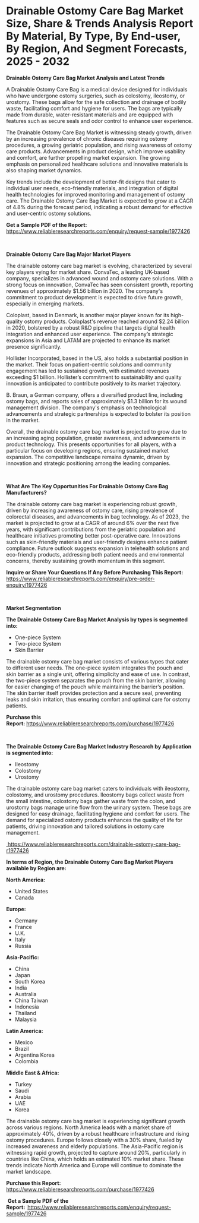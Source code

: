 <p><h1>Drainable Ostomy Care Bag Market Size, Share & Trends Analysis Report By Material, By Type, By End-user, By Region, And Segment Forecasts, 2025 - 2032</h1></p><p><strong>Drainable Ostomy Care Bag Market Analysis and Latest Trends</strong></p>
<p><p>A Drainable Ostomy Care Bag is a medical device designed for individuals who have undergone ostomy surgeries, such as colostomy, ileostomy, or urostomy. These bags allow for the safe collection and drainage of bodily waste, facilitating comfort and hygiene for users. The bags are typically made from durable, water-resistant materials and are equipped with features such as secure seals and odor control to enhance user experience.</p><p>The Drainable Ostomy Care Bag Market is witnessing steady growth, driven by an increasing prevalence of chronic diseases requiring ostomy procedures, a growing geriatric population, and rising awareness of ostomy care products. Advancements in product design, which improve usability and comfort, are further propelling market expansion. The growing emphasis on personalized healthcare solutions and innovative materials is also shaping market dynamics. </p><p>Key trends include the development of better-fit designs that cater to individual user needs, eco-friendly materials, and integration of digital health technologies for improved monitoring and management of ostomy care. The Drainable Ostomy Care Bag Market is expected to grow at a CAGR of 4.8% during the forecast period, indicating a robust demand for effective and user-centric ostomy solutions.</p></p>
<p><strong>Get a Sample PDF of the Report:&nbsp;</strong> <a href="https://www.reliableresearchreports.com/enquiry/request-sample/1977426?utm_campaign=2287&utm_medium=2&utm_source=Github&utm_content=ia&utm_term=16042025&utm_id=drainable-ostomy-care-bag">https://www.reliableresearchreports.com/enquiry/request-sample/1977426</a></p>
<p>&nbsp;</p>
<p><strong>Drainable Ostomy Care Bag Major Market Players</strong></p>
<p><p>The drainable ostomy care bag market is evolving, characterized by several key players vying for market share. ConvaTec, a leading UK-based company, specializes in advanced wound and ostomy care solutions. With a strong focus on innovation, ConvaTec has seen consistent growth, reporting revenues of approximately $1.56 billion in 2020. The company's commitment to product development is expected to drive future growth, especially in emerging markets.</p><p>Coloplast, based in Denmark, is another major player known for its high-quality ostomy products. Coloplast's revenue reached around $2.24 billion in 2020, bolstered by a robust R&D pipeline that targets digital health integration and enhanced user experience. The company’s strategic expansions in Asia and LATAM are projected to enhance its market presence significantly.</p><p>Hollister Incorporated, based in the US, also holds a substantial position in the market. Their focus on patient-centric solutions and community engagement has led to sustained growth, with estimated revenues exceeding $1 billion. Hollister’s commitment to sustainability and quality innovation is anticipated to contribute positively to its market trajectory.</p><p>B. Braun, a German company, offers a diversified product line, including ostomy bags, and reports sales of approximately $1.3 billion for its wound management division. The company's emphasis on technological advancements and strategic partnerships is expected to bolster its position in the market.</p><p>Overall, the drainable ostomy care bag market is projected to grow due to an increasing aging population, greater awareness, and advancements in product technology. This presents opportunities for all players, with a particular focus on developing regions, ensuring sustained market expansion. The competitive landscape remains dynamic, driven by innovation and strategic positioning among the leading companies.</p></p>
<p>&nbsp;</p>
<p><strong>What Are The Key Opportunities For Drainable Ostomy Care Bag Manufacturers?</strong></p>
<p><p>The drainable ostomy care bag market is experiencing robust growth, driven by increasing awareness of ostomy care, rising prevalence of colorectal diseases, and advancements in bag technology. As of 2023, the market is projected to grow at a CAGR of around 6% over the next five years, with significant contributions from the geriatric population and healthcare initiatives promoting better post-operative care. Innovations such as skin-friendly materials and user-friendly designs enhance patient compliance. Future outlook suggests expansion in telehealth solutions and eco-friendly products, addressing both patient needs and environmental concerns, thereby sustaining growth momentum in this segment.</p></p>
<p><strong>Inquire or Share Your Questions If Any Before Purchasing This Report:</strong> <a href="https://www.reliableresearchreports.com/enquiry/pre-order-enquiry/1977426?utm_campaign=2287&utm_medium=2&utm_source=Github&utm_content=ia&utm_term=16042025&utm_id=drainable-ostomy-care-bag">https://www.reliableresearchreports.com/enquiry/pre-order-enquiry/1977426</a></p>
<p>&nbsp;</p>
<p><strong>Market Segmentation</strong></p>
<p><strong>The Drainable Ostomy Care Bag Market Analysis by types is segmented into:</strong></p>
<p><ul><li>One-piece System</li><li>Two-piece System</li><li>Skin Barrier</li></ul></p>
<p><p>The drainable ostomy care bag market consists of various types that cater to different user needs. The one-piece system integrates the pouch and skin barrier as a single unit, offering simplicity and ease of use. In contrast, the two-piece system separates the pouch from the skin barrier, allowing for easier changing of the pouch while maintaining the barrier’s position. The skin barrier itself provides protection and a secure seal, preventing leaks and skin irritation, thus ensuring comfort and optimal care for ostomy patients.</p></p>
<p><strong>Purchase this Report:&nbsp;</strong><a href="https://www.reliableresearchreports.com/purchase/1977426?utm_campaign=2287&utm_medium=2&utm_source=Github&utm_content=ia&utm_term=16042025&utm_id=drainable-ostomy-care-bag">https://www.reliableresearchreports.com/purchase/1977426</a></p>
<p>&nbsp;</p>
<p><strong>The Drainable Ostomy Care Bag Market Industry Research by Application is segmented into:</strong></p>
<p><ul><li>Ileostomy</li><li>Colostomy</li><li>Urostomy</li></ul></p>
<p><p>The drainable ostomy care bag market caters to individuals with ileostomy, colostomy, and urostomy procedures. Ileostomy bags collect waste from the small intestine, colostomy bags gather waste from the colon, and urostomy bags manage urine flow from the urinary system. These bags are designed for easy drainage, facilitating hygiene and comfort for users. The demand for specialized ostomy products enhances the quality of life for patients, driving innovation and tailored solutions in ostomy care management.</p></p>
<p><a href="https://www.reliableresearchreports.com/drainable-ostomy-care-bag-r1977426?utm_campaign=2287&utm_medium=2&utm_source=Github&utm_content=ia&utm_term=16042025&utm_id=drainable-ostomy-care-bag">&nbsp;https://www.reliableresearchreports.com/drainable-ostomy-care-bag-r1977426</a></p>
<p><strong>In terms of Region, the Drainable Ostomy Care Bag Market Players available by Region are:</strong></p>
<p>
    <p> <strong> North America: </strong>
        <ul>
            <li>United States</li>
            <li>Canada</li>
        </ul>
        </p> 
    <p> <strong> Europe: </strong>
        <ul>
            <li>Germany</li>
            <li>France</li>
            <li>U.K.</li>
            <li>Italy</li>
            <li>Russia</li>
        </ul>
        </p> 
    <p> <strong> Asia-Pacific: </strong>
        <ul>
            <li>China</li>
            <li>Japan</li>
            <li>South Korea</li>
            <li>India</li>
            <li>Australia</li>
            <li>China Taiwan</li>
            <li>Indonesia</li>
            <li>Thailand</li>
            <li>Malaysia</li>
        </ul>
        </p> 
    <p> <strong> Latin America: </strong>
        <ul>
            <li>Mexico</li>
            <li>Brazil</li>
            <li>Argentina Korea</li>
            <li>Colombia</li>
        </ul>
        </p> 
    <p> <strong> Middle East & Africa: </strong>
        <ul>
            <li>Turkey</li>
            <li>Saudi</li>
            <li>Arabia</li>
            <li>UAE</li>
            <li>Korea</li>
        </ul>
    </p>
    </p>
<p><p>The drainable ostomy care bag market is experiencing significant growth across various regions. North America leads with a market share of approximately 40%, driven by a robust healthcare infrastructure and rising ostomy procedures. Europe follows closely with a 30% share, fueled by increased awareness and elderly populations. The Asia-Pacific region is witnessing rapid growth, projected to capture around 20%, particularly in countries like China, which holds an estimated 10% market share. These trends indicate North America and Europe will continue to dominate the market landscape.</p></p>
<p><strong>Purchase this Report: </strong><a href="https://www.reliableresearchreports.com/purchase/1977426?utm_campaign=2287&utm_medium=2&utm_source=Github&utm_content=ia&utm_term=16042025&utm_id=drainable-ostomy-care-bag">https://www.reliableresearchreports.com/purchase/1977426</a></p>
<p>&nbsp;<strong>Get a Sample PDF of the Report:&nbsp;&nbsp;</strong><a href="https://www.reliableresearchreports.com/enquiry/request-sample/1977426?utm_campaign=2287&utm_medium=2&utm_source=Github&utm_content=ia&utm_term=16042025&utm_id=drainable-ostomy-care-bag">https://www.reliableresearchreports.com/enquiry/request-sample/1977426</a></p>
<p><strong></strong></p>
<p><p></p><p></p><p></p></p>